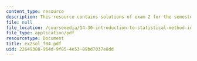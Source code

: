 ```yaml
---
content_type: resource
description: This resource contains solutions of exam 2 for the semester, fall 2004.
file: null
file_location: /coursemedia/14-30-introduction-to-statistical-method-in-economics-spring-2006/22649388964d9f854e5389bd7037e8dd_ex2sol_f04.pdf
file_type: application/pdf
resourcetype: Document
title: ex2sol_f04.pdf
uid: 22649388-964d-9f85-4e53-89bd7037e8dd
---
```

